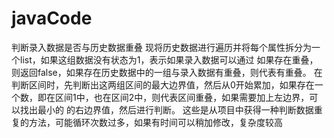 # javaCode
判断录入数据是否与历史数据重叠
现将历史数据进行遍历并将每个属性拆分为一个list，如果这组数据没有状态为1，表示如果录入数据可以通过
如果存在重叠，则返回false，如果存在历史数据中的一组与录入数据有重叠，则代表有重叠。
在判断区间时，先判断出这两组区间的最大边界值，然后从0开始累加，如果存在一个数，即在区间1中，也在区间2中，则代表区间重叠，如果需要加上左边界，可以找出最小的
的右边界值，然后进行判断。
这些是从项目中获得一种判断数据重复的方法，可能循环次数过多，如果有时间可以稍加修改，复杂度较高
